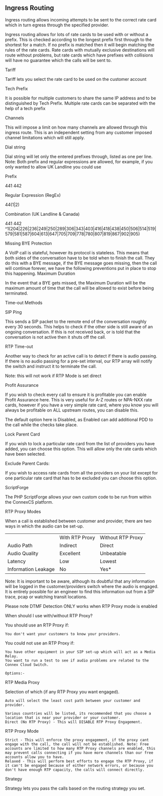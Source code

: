 <h2>Ingress Routing</h2>

Ingress routing allows incoming attempts to be sent to the correct rate card which in turn egress through the specified provider.

Ingress routing allows for lots of rate cards to be used with or without a prefix. This is checked according to the longest prefix first through to the shortest for a match. If no prefix is matched then it will begin matching the rules of the rate cards. Rate cards with mutually exclusive destinations will route without problems, but rate cards which have prefixes with collisions will have no guarantee which the calls will be sent to.

Tariff

Tariff lets you select the rate card to be used on the customer account

Tech Prefix

It is possible for multiple customers to share the same IP address and to be distinguished by Tech Prefix. Multiple rate cards can be separated with the help of a tech prefix

Channels

This will impose a limit on how many channels are allowed through this ingress route. This is an independent setting from any customer imposed channel limitations which will still apply.

Dial string

Dial string will let only the entered prefixes through, listed as one per line. Note: Both prefix and regular expressions are allowed, for example, if you only wanted to allow UK Landline you could use

Prefix

441
442

Regular Expression (RegEx)

44(1|2)

Combination (UK Landline & Canada)

441
442
^1(204|226|236|249|250|289|306|343|403|416|418|438|450|506|514|519|579|581|587|604|613|647|705|709|778|780|807|819|867|902|905)

Missing BYE Protection

A VoIP call is stateful, however its protocol is stateless. This means that both sides of the conversation have to be told when to finish the call. They do this with a BYE message, if the BYE message goes missing, then the call will continue forever, we have the following preventions put in place to stop this happening.
Maximum Duration

In the event that a BYE gets missed, the Maximum Duration will be the maximum amount of time that the call will be allowed to exist before being terminated.

Time-out Methods

SIP Ping

This sends a SIP packet to the remote end of the conversation roughly every 30 seconds. This helps to check if the other side is still aware of an ongoing conversation. If this is not received back, or is told that the conversation is not active then it shuts off the call.

RTP Time-out

Another way to check for an active call is to detect if there is audio passing. If there is no audio passing for a pre-set interval, our RTP array will notify the switch and instruct it to terminate the call.

Note: this will not work if RTP Mode is set direct

Profit Assurance

If you wish to check every call to ensure it is profitable you can enable Profit Assurance here. This is very useful for A-Z routes or NPA-NXX rate cards, however if you have a very simple rate card, where you know you will always be profitable on ALL upstream routes, you can disable this.

The default option here is Disabled, as Enabled can add additional PDD to the call while the checks take place.

Lock Parent Card

If you wish to lock a particular rate card from the list of providers you have added, you can choose this option. This will allow only the rate cards which have been selected.

Exclude Parent Cards:

If you wish to access rate cards from all the providers on your list except for one particular rate card that has to be excluded you can choose this option.

ScriptForge

The PHP ScriptForge allows your own custom code to be run from within the ConnexCS platform.

RTP Proxy Modes

When a call is established between customer and provider, there are two ways in which the audio can be set-up.
<table>
<tr><td></td><td>With RTP Proxy</td><td>Without RTP Proxy</td></tr>
<tr><td>Audio Path</td><td>Indirect</td><td>Direct</td></tr>
<tr><td>Audio Quality</td><td>Excellent</td><td>Unbeatable</td></tr>
<tr><td>Latency</td><td>Low</td><td>Lowest</td></tr>
<tr><td>Information Leakage</td><td>No</td><td>Yes*</td></tr>
</table>
 	

Note: It is important to be aware, although its doubtful that any information will be logged in the customer/providers switch where the audio is engaged. It is entirely possible for an engineer to find this information out from a SIP trace, pcap or watching transit locations.

Please note DTMF Detection ONLY works when RTP Proxy mode is enabled

When should I use with/without RTP Proxy?

You should use an RTP Proxy if:

    You don't want your customers to know your providers.

You could not use an RTP Proxy if:

    You have other equipment in your SIP set-up which will act as a Media Relay.
    You want to run a test to see if audio problems are related to the Connex Cloud Switch.

    Options:-

RTP Media Proxy

Selection of which (if any RTP Proxy you want engaged).

    Auto will select the least cost path between your customer and provider.

    Various countries will be listed, its recommended that you choose a location that is near your provider or your customer.
    Direct (No RTP Proxy) - This will DISABLE RTP Proxy Engagement.

RTP Proxy Mode

    Strict - This will enforce the proxy engagement, if the proxy cant engage with the call, the call will not be established. Note: Free accounts are limited to how many RTP Proxy channels are enabled, this may prevent calls connecting if you have more channels than our free accounts allow you to have.
    Relaxed - This will perform best efforts to engage the RTP Proxy, if it can't be engaged because of either network errors, or because you don't have enough RTP capacity, the calls will connect directly.

Strategy

Strategy lets you pass the calls based on the routing strategy you set.
